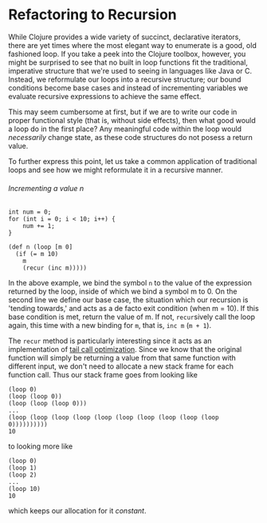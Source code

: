 # Refactoring to Recursion

While Clojure provides a wide variety of succinct, declarative iterators, there are yet times where the most elegant way to enumerate is a good, old fashioned loop. If you take a peek into the Clojure toolbox, however, you might be surprised to see that no built in loop functions fit the traditional, imperative structure that we're used to seeing in languages like Java or C. Instead, we reformulate our loops into a recursive structure; our bound conditions become base cases and instead of incrementing variables we evaluate recursive expressions to achieve the same effect.

This may seem cumbersome at first, but if we are to write our code in proper functional style (that is, without side effects), then what good would a loop do in the first place? Any meaningful code within the loop would *necessarily* change state, as these code structures do not posess a return value. 

To further express this point, let us take a common application of traditional loops and see how we might reformulate it in a recursive manner.

###### Incrementing a value n
```
int num = 0;
for (int i = 0; i < 10; i++) {
    num += 1;
}
```

```
(def n (loop [m 0]
  (if (= m 10)
    m
    (recur (inc m)))))
```
In the above example, we bind the symbol `n` to the value of the expression returned by the loop, inside of which we bind a symbol m to 0. On the second line we define our base case, the situation which our recursion is 'tending towards,' and acts as a de facto exit condition (when m = 10). If this base condition is met, return the value of m. If not, `recur`sively call the loop again, this time with a new binding for `m`, that is, `inc m` (`m + 1`).

The `recur` method is particularly interesting since it acts as an implementation of [tail call optimization](https://en.wikipedia.org/wiki/Tail_call). Since we know that the original function will simply be returning a value from that same function with different input, we don't need to allocate a new stack frame for each function call. Thus our stack frame goes from looking like 

```
(loop 0)
(loop (loop 0))
(loop (loop (loop 0)))
...
(loop (loop (loop (loop (loop (loop (loop (loop (loop (loop 0))))))))))
10
```

to looking more like 

```
(loop 0)
(loop 1)
(loop 2)
...
(loop 10)
10
```

which keeps our allocation for it *constant*.